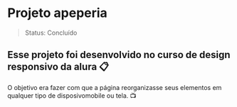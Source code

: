 # Projeto apeperia

> Status: Concluído

## Esse projeto foi desenvolvido no curso de design responsivo da alura 📋

O objetivo era fazer com que a página reorganizasse seus elementos em qualquer tipo de disposivomobile ou tela. :tv:




